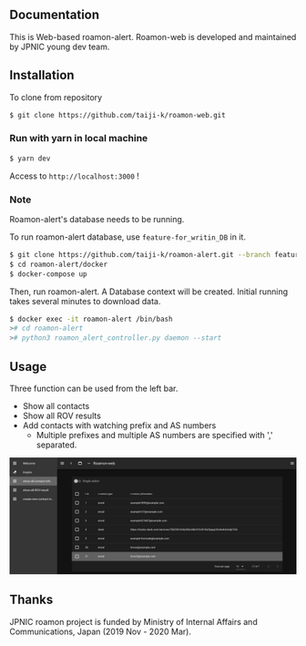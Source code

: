 ## Documentation

This is Web-based roamon-alert.
Roamon-web is developed and maintained by JPNIC young dev team.

## Installation

To clone from repository
```bash
$ git clone https://github.com/taiji-k/roamon-web.git
```

### Run with yarn in local machine

``` bash
$ yarn dev
```

Access to `http://localhost:3000` !

### Note

Roamon-alert's database needs to be running.

To run roamon-alert database, use `feature-for_writin_DB` in it.
```bash
$ git clone https://github.com/taiji-k/roamon-alert.git --branch feature-for_writin_DB
$ cd roamon-alert/docker
$ docker-compose up
```

Then, run roamon-alert. A Database context will be created.
Initial running takes several minutes to download data.
```bash
$ docker exec -it roamon-alert /bin/bash
># cd roamon-alert
># python3 roamon_alert_controller.py daemon --start
```

## Usage

Three function can be used from the left bar.
* Show all contacts
* Show all ROV results
* Add contacts with watching prefix and AS numbers
  * Multiple prefixes and multiple AS numbers are specified with ',' separated.

![エビフライトライアングル](README-images/screenshot-show-all-contact-info.png "Image")

## Thanks

JPNIC roamon project is funded by Ministry of Internal Affairs and Communications, Japan (2019 Nov - 2020 Mar).

